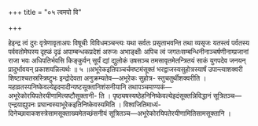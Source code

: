 +++
title = "०५ त्वमपो वि"

+++

हेइन्द्र त्वं दुरः वृत्रेणावृताअपः विषूचीः विविधमञ्चन्त्यः यथा सर्वतः प्रसृताभवन्ति तथा व्यसृजः यतस्त्वं पर्वतस्य पर्ववतोमेघस्य दृह्ळं दृढं अपाम्बन्धकप्रदेशं अरुजः अभाङ्क्षीः अपिच त्वं जगतःसम्बन्धिनीनाञ्चर्षणीनाम्प्रजानां राजा भवः अधिपतिर्भवसि किङ्कुर्वन् सूर्यं द्यां द्युलोकं उषसञ्च तमसावृतमेतन्त्रितयं साकं युगपदेव जनयन् प्रादुर्भावयन् प्रकाशयन्नित्यर्थः ॥ ५ ॥अभूरेकइतिपञ्चर्चमष्टमंसूक्तं भरद्वाजस्यसुहोत्रस्यार्षं उपान्त्याशक्वरी शिष्टाश्चतस्रस्त्रिष्टुभः इन्द्रोदेवता अनुक्रम्यतेव—अभूरेकः सुहोत्र- स्तुचतुर्थीशक्वरीति । महाव्रतस्यनिष्केवल्येइदमादीन्यष्टसूक्तानिशंसनीयानि तथापञ्चमाण्यकं—अभूरेकोरयिपतेरयीणामित्यष्टौसूक्तानी- ति । पृष्ठ्यषस्यष्ठेहनिनिष्केवल्येइदंसूक्तन्निविद्धानं सूत्रितञ्च—एन्द्रयाह्युपनः प्रघान्वस्याभूरेकइतिनिष्केवस्यमिति । विश्वजितिमाध्यं- दिनेच्छावाकशस्त्रेसामसूक्ताख्यमेतच्छंसनीयं सूत्रितञ्च—अभूरेकोरयिपतेरयीणामितिसामसूक्तानि ।